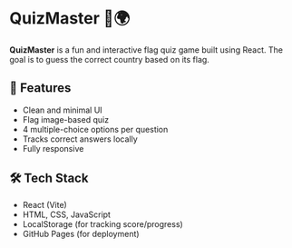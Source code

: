 # QuizMaster 🧠🌍

**QuizMaster** is a fun and interactive flag quiz game built using React. The goal is to guess the correct country based on its flag.

## 🌟 Features

- Clean and minimal UI
- Flag image-based quiz
- 4 multiple-choice options per question
- Tracks correct answers locally
- Fully responsive

## 🛠️ Tech Stack

- React (Vite)
- HTML, CSS, JavaScript
- LocalStorage (for tracking score/progress)
- GitHub Pages (for deployment)
